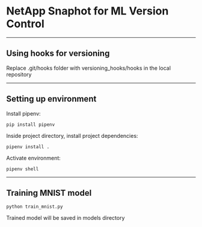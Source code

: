 # NetApp Snaphot for ML Version Control


___

## Using hooks for versioning
Replace .git/hooks folder with versioning_hooks/hooks in the local repository
___

## Setting up environment
Install pipenv:

    pip install pipenv

Inside project directory, install project dependencies:

    pipenv install .
  
Activate environment:

    pipenv shell
___

## Training MNIST model

    python train_mnist.py
  
Trained model will be saved in models directory
